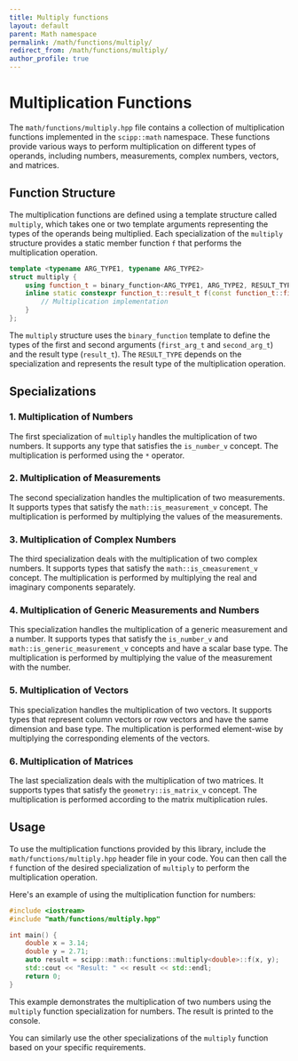 ```yaml
--- 
title: Multiply functions
layout: default
parent: Math namespace
permalink: /math/functions/multiply/
redirect_from: /math/functions/multiply/
author_profile: true
---
```


# Multiplication Functions

The `math/functions/multiply.hpp` file contains a collection of multiplication functions implemented in the `scipp::math` namespace. These functions provide various ways to perform multiplication on different types of operands, including numbers, measurements, complex numbers, vectors, and matrices.

## Function Structure

The multiplication functions are defined using a template structure called `multiply`, which takes one or two template arguments representing the types of the operands being multiplied. Each specialization of the `multiply` structure provides a static member function `f` that performs the multiplication operation.

```cpp
template <typename ARG_TYPE1, typename ARG_TYPE2>
struct multiply {
    using function_t = binary_function<ARG_TYPE1, ARG_TYPE2, RESULT_TYPE>;
    inline static constexpr function_t::result_t f(const function_t::first_arg_t& x, const function_t::second_arg_t& y) noexcept {
        // Multiplication implementation
    }
};
```

The `multiply` structure uses the `binary_function` template to define the types of the first and second arguments (`first_arg_t` and `second_arg_t`) and the result type (`result_t`). The `RESULT_TYPE` depends on the specialization and represents the result type of the multiplication operation.

## Specializations

### 1. Multiplication of Numbers

The first specialization of `multiply` handles the multiplication of two numbers. It supports any type that satisfies the `is_number_v` concept. The multiplication is performed using the `*` operator.

### 2. Multiplication of Measurements

The second specialization handles the multiplication of two measurements. It supports types that satisfy the `math::is_measurement_v` concept. The multiplication is performed by multiplying the values of the measurements.

### 3. Multiplication of Complex Numbers

The third specialization deals with the multiplication of two complex numbers. It supports types that satisfy the `math::is_cmeasurement_v` concept. The multiplication is performed by multiplying the real and imaginary components separately.

### 4. Multiplication of Generic Measurements and Numbers

This specialization handles the multiplication of a generic measurement and a number. It supports types that satisfy the `is_number_v` and `math::is_generic_measurement_v` concepts and have a scalar base type. The multiplication is performed by multiplying the value of the measurement with the number.

### 5. Multiplication of Vectors

This specialization handles the multiplication of two vectors. It supports types that represent column vectors or row vectors and have the same dimension and base type. The multiplication is performed element-wise by multiplying the corresponding elements of the vectors.

### 6. Multiplication of Matrices

The last specialization deals with the multiplication of two matrices. It supports types that satisfy the `geometry::is_matrix_v` concept. The multiplication is performed according to the matrix multiplication rules.

## Usage

To use the multiplication functions provided by this library, include the `math/functions/multiply.hpp` header file in your code. You can then call the `f` function of the desired specialization of `multiply` to perform the multiplication operation.

Here's an example of using the multiplication function for numbers:

```cpp
#include <iostream>
#include "math/functions/multiply.hpp"

int main() {
    double x = 3.14;
    double y = 2.71;
    auto result = scipp::math::functions::multiply<double>::f(x, y);
    std::cout << "Result: " << result << std::endl;
    return 0;
}
```

This example demonstrates the multiplication of two numbers using the `multiply` function specialization for numbers. The result is printed to the console.

You can similarly use the other specializations of the `multiply` function based on your specific requirements.